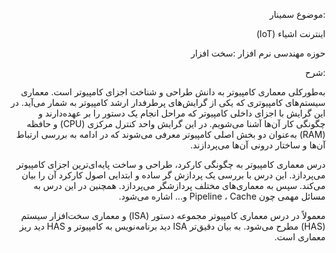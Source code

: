 <div dir="rtl">

<p>:موضوع سمینار</p>
<p>اینترنت اشیاء (IoT)</p>
<p>حوزه مهندسی نرم افزار :سخت افزار</p>
<p>:شرح</p>
<p>به‌طورکلی معماری کامپیوتر به دانش طراحی و شناخت اجزای کامپیوتر است. معماری سیستم‌های کامپیوتری که یکی از گرایش‌های پرطرفدار ارشد کامپیوتر به شمار می‌آید. در این گرایش با اجزای داخلی کامپیوتر که مراحل انجام یک دستور را بر عهده‌دارند و چگونگی کار آن‌ها آشنا می‌شویم. در این گرایش واحد کنترل مرکزی (CPU) و حافظه (RAM) به‌عنوان دو بخش اصلی کامپیوتر معرفی می‌شوند که در ادامه به بررسی ارتباط آن‌ها و ساختار درونی آن‌ها می‌پردازند.

 

درس معماری کامپیوتر به چگونگی کارکرد، طراحی و ساخت پایه‌ای‌ترین اجزای کامپیوتر می‌پردازد. این درس با بررسی یک پردازش گر ساده و ابتدایی اصول کارکرد آن را بیان می‌کند. سپس به معماری‌های مختلف پردازشگر می‌پردازد. همچنین در این درس به مسائل مهمی چون Pipeline ، Cache و… اشاره می‌شود.

معمولاً در درس معماری کامپیوتر مجموعه دستور (ISA) و معماری سخت‌افزار سیستم (HAS) مطرح می‌شود. به بیان دقیق‌تر ISA دید برنامه‌نویس به کامپیوتر و HAS دید ریز معماری است.
 </p>
